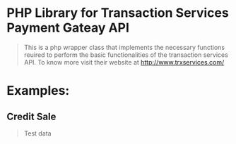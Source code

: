 # PHP Library for Transaction Services Payment Gateay API
> This is a php wrapper class that implements the necessary functions reuired to perform the basic functionalities of the transaction services API. To know more visit their website at http://www.trxservices.com/

# Examples:
## Credit Sale
> Test data
